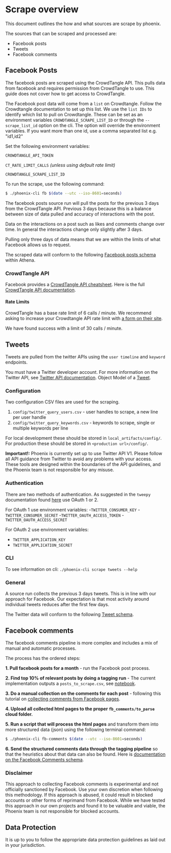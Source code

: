 # Scrape overview
This document outlines the how and what sources are scrape by phoenix.

The sources that can be scraped and processed are:
- Facebook posts
- Tweets
- Facebook comments

## Facebook Posts
The facebook posts are scraped using the CrowdTangle API. 
This pulls data from facebook and requires permission from CrowdTangle to use.
This guide does not cover how to get access to CrowdTangle. 

The Facebook post data will come from a `list` on Crowdtangle.
Follow the Crowdtangle documentation to set up this list.
We use the `list IDs` to identify which list to pull on Crowdtangle.
These can be set as an environment variables `CROWDTANGLE_SCRAPE_LIST_ID` or through the `--scrape_list_id` option on the cli.
The option will override the environment variables.
If you want more than one id, use a comma separated list e.g. "id1,id2"

Set the following environment variables:

`CROWDTANGLE_API_TOKEN`

`CT_RATE_LIMIT_CALLS` _(unless using default rate limit)_

`CROWDTANGLE_SCRAPE_LIST_ID`


To run the scrape, use the following command:
```bash 
$ ./phoenix-cli fb $(date --utc --iso-8601=seconds)
```

The facebook posts source run will pull the posts for the previous 3 days from the CrowdTangle API.
Previous 3 days because this is a balance between size of data pulled and accuracy of interactions with the post.

Data on the interactions on a post such as likes and comments change over time. In general the interactions change only slightly after 3 days.

Pulling only three days of data means that we are within the limits of what Facebook allows us to request.

The scraped data will conform to the following [Facebook posts schema](docs/facebook_posts_table.md) within Athena.

### CrowdTangle API
Facebook provides a [CrowdTangle API cheatsheet](https://help.crowdtangle.com/en/articles/3443476-api-cheat-sheet).
Here is the full [CrowdTangle API documentation](https://github.com/CrowdTangle/API/wiki).

#### Rate Limits
CrowdTangle has a base rate limit of 6 calls / minute.
We recommend asking to increase your Crowdtangle API rate limit with [a form on their site](https://www.facebook.com/help/contact/908993259530156).

We have found success with a limit of 30 calls / minute.


## Tweets
Tweets are pulled from the twitter APIs using the `user timeline` and `keyword` endpoints.

You must have a Twitter developer account.
For more information on the Twitter API, see [Twitter API documentation](https://developer.twitter.com/en/docs).
Object Model of a [Tweet](https://developer.twitter.com/en/docs/twitter-api/v1/data-dictionary/object-model/tweet).

### Configuration
Two configuration CSV files are used for the scraping.

1. `config/twitter_query_users.csv` - user handles to scrape, a new line per user handle
2. `config/twitter_query_keywords.csv` - keywords to scrape, single or multiple keywords per line

For local development these should be stored in `local_artifacts/config/`.
For production these should be stored in `<production url>/config/`.

**Important!:** Phoenix is currently set up to use Twitter API V1. 
Please follow all API guidance from Twitter to avoid any problems with your access.
These tools are designed within the boundaries of the API guidelines, 
and the Phoenix team is not responsible for any misuse.

### Authentication
There are two methods of authentication. As suggested in the `tweepy` documentation found [here](https://docs.tweepy.org/en/stable/auth_tutorial.html) use OAuth 1 or 2.

For OAuth 1 use environment variables:
-`TWITTER_CONSUMER_KEY`
-`TWITTER_CONSUMER_SECRET`
-`TWITTER_OAUTH_ACCESS_TOKEN`
-`TWITTER_OAUTH_ACCESS_SECRET`

For OAuth 2 use environment variables:
- `TWITTER_APPLICATION_KEY`
- `TWITTER_APPLICATION_SECRET`

### CLI
To see information on cli:
`./phoenix-cli scrape tweets --help`


### General
A source run collects the previous 3 days tweets.
This is in line with our approach for Facebook.
Our expectation is that most activity around individual tweets reduces after the first few days.

The Twitter data will conform to the following [Tweet schema](docs/tweets_table.md).

## Facebook comments
The facebook comments pipeline is more complex and includes a mix of manual and automatic processes.

The process has the ordered steps:

**1. Pull facebook posts for a month** - run the Facebook post process.

**2. Find top 10% of relevant posts by doing a tagging run** - 
The current implementation outputs a `posts_to_scrape.csv`, see [notebook](/phoenix/tag/twitter_facebook_posts_finalise.ipynb).

**3. Do a manual collection on the comments for each post** - 
following this tutorial on [collecting comments from Facebook pages](docs/facebook-comment-collection.md). 

**4. Upload all collected html pages to the proper `fb_comments/to_parse` cloud folder.** 

**5. Run a script that will process the html pages** and transform them into more structured data (json) using the following terminal command:
```bash
$ ./phoenix-cli fb-comments $(date --utc --iso-8601=seconds)
```

**6. Send the structured comments data through the tagging pipeline** so that the heuristics about that data can also be found. 
Here is [documentation on the Facebook Comments schema](docs/facebook_comments_table.md).

### Disclaimer

This approach to collecting Facebook comments is experimental and not officially sanctioned by Facebook. 
Use your own discretion when following this methodology.
If this approach is abused, it could result in blocked accounts or other forms of reprimand from Facebook.
While we have tested this approach in our own projects and found it to be valuable and viable, 
the Phoenix team is not responsible for blocked accounts. 

## Data Protection
It is up to you to follow the appropriate data protection guidelines as laid out in your jurisdiction. 